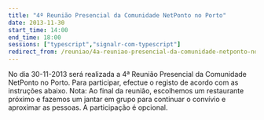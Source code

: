 ```yaml
---
title: "4ª Reunião Presencial da Comunidade NetPonto no Porto"
date: 2013-11-30
start_time: 14:00
end_time: 18:00
sessions: ["typescript","signalr-com-typescript"]
redirect_from: /reuniao/4a-reuniao-presencial-da-comunidade-netponto-no-porto/
---
```

No dia 30-11-2013 será realizada a 4ª Reunião Presencial da Comunidade NetPonto no Porto. Para participar, efectue o registo de acordo com as instruções abaixo.
Nota: Ao final da reunião, escolhemos um restaurante próximo e fazemos um jantar em grupo para continuar o convívio e aproximar as pessoas. A participação é opcional.